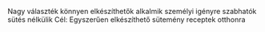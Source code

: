 Nagy választék
könnyen elkészíthetők
alkalmik
személyi igényre szabhatók
sütés nélkülik
Cél: Egyszerűen elkészíthető sütemény receptek otthonra
